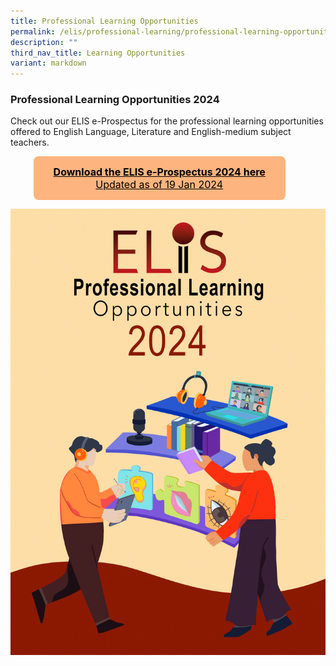 ```yaml
---
title: Professional Learning Opportunities
permalink: /elis/professional-learning/professional-learning-opportunities/
description: ""
third_nav_title: Learning Opportunities
variant: markdown
---
```

### Professional Learning Opportunities 2024 



<style>
	.center {
		display: flex;
		justify-content: center;
	}
.btn {
    background-color: #feb47e;
    border: none;
    color: #000000 !important;
    padding: 15px 32px;
    text-align: center;
    text-decoration: underline;
    font-weight: bold;
    display: inline-block;
    font-size: 16px;
    border-radius: 8px;
		margin: 0 auto !important;
}
	.btn::before,
	.btn::after {
		content: "" !important;
	}
.btn:hover,
.btn:focus,
.btn:focus-within,
.btn:active{
  color: black;
}
</style>

Check out our ELIS e-Prospectus for the professional learning opportunities offered to English Language, Literature and English-medium subject teachers.  
<div class="center">  
<a class="btn" href="https://go.gov.sg/elis-e-prospectus-19jan2024" target="\_blank">Download the ELIS e-Prospectus 2024 here<br>
	<span style="font-weight: normal;">Updated as of 19 Jan 2024</span></a>  
&nbsp; &nbsp; &nbsp; &nbsp; </div>
				
![](/images/ELIS_cover_final__2_.png)